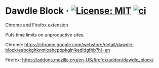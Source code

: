 # Dawdle Block &middot; [![License: MIT](https://img.shields.io/badge/License-MIT-blue.svg)](https://github.com/birusq/dawdle-block/blob/master/LICENSE) [![ci](https://github.com/birusq/dawdle-block/actions/workflows/ci.yml/badge.svg?branch=master)](https://github.com/birusq/dawdle-block/actions/workflows/ci.yml)

Chrome and Firefox extension

Puts time limits on unproductive sites.

Chrome:
https://chrome.google.com/webstore/detail/dawdle-block/eabokghknmioahcpppkglnlkedldgfhb?hl=en

Firefox:
https://addons.mozilla.org/en-US/firefox/addon/dawdle_block/
